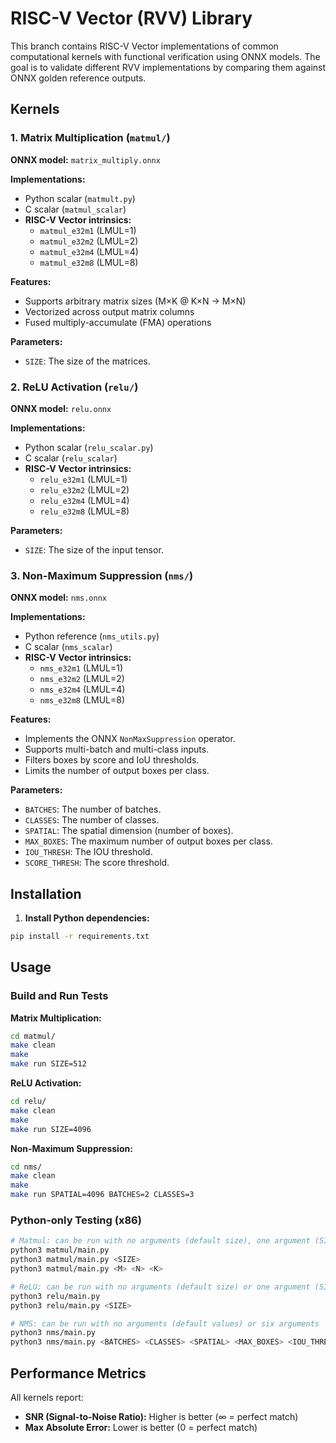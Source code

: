# RISC-V Vector (RVV) Library

This branch contains RISC-V Vector implementations of common computational kernels with functional verification using ONNX models. The goal is to validate different RVV implementations by comparing them against ONNX golden reference outputs.

## Kernels

### 1. Matrix Multiplication (`matmul/`)

**ONNX model:** `matrix_multiply.onnx`

**Implementations:**
- Python scalar (`matmult.py`)
- C scalar (`matmul_scalar`)
- **RISC-V Vector intrinsics:**
  - `matmul_e32m1` (LMUL=1)
  - `matmul_e32m2` (LMUL=2)
  - `matmul_e32m4` (LMUL=4)
  - `matmul_e32m8` (LMUL=8)

**Features:**
- Supports arbitrary matrix sizes (M×K @ K×N → M×N)
- Vectorized across output matrix columns
- Fused multiply-accumulate (FMA) operations

**Parameters:**
- `SIZE`: The size of the matrices.

### 2. ReLU Activation (`relu/`)

**ONNX model:** `relu.onnx`

**Implementations:**
- Python scalar (`relu_scalar.py`)
- C scalar (`relu_scalar`)
- **RISC-V Vector intrinsics:**
  - `relu_e32m1` (LMUL=1)
  - `relu_e32m2` (LMUL=2) 
  - `relu_e32m4` (LMUL=4)
  - `relu_e32m8` (LMUL=8)

**Parameters:**
- `SIZE`: The size of the input tensor.

### 3. Non-Maximum Suppression (`nms/`)

**ONNX model:** `nms.onnx`

**Implementations:**
- Python reference (`nms_utils.py`)
- C scalar (`nms_scalar`)
- **RISC-V Vector intrinsics:**
  - `nms_e32m1` (LMUL=1)
  - `nms_e32m2` (LMUL=2)
  - `nms_e32m4` (LMUL=4)
  - `nms_e32m8` (LMUL=8)

**Features:**
- Implements the ONNX `NonMaxSuppression` operator.
- Supports multi-batch and multi-class inputs.
- Filters boxes by score and IoU thresholds.
- Limits the number of output boxes per class.

**Parameters:**
- `BATCHES`: The number of batches.
- `CLASSES`: The number of classes.
- `SPATIAL`: The spatial dimension (number of boxes).
- `MAX_BOXES`: The maximum number of output boxes per class.
- `IOU_THRESH`: The IOU threshold.
- `SCORE_THRESH`: The score threshold.

## Installation

1. **Install Python dependencies:**
```bash
pip install -r requirements.txt
```
## Usage

### Build and Run Tests

**Matrix Multiplication:**
```bash
cd matmul/
make clean
make       
make run SIZE=512    
```

**ReLU Activation:**
```bash
cd relu/
make clean
make         
make run SIZE=4096    
```

**Non-Maximum Suppression:**
```bash
cd nms/
make clean
make
make run SPATIAL=4096 BATCHES=2 CLASSES=3
```

### Python-only Testing (x86)

```bash
# Matmul: can be run with no arguments (default size), one argument (SIZE), or three arguments (M, N, K)
python3 matmul/main.py
python3 matmul/main.py <SIZE>
python3 matmul/main.py <M> <N> <K>

# ReLU: can be run with no arguments (default size) or one argument (SIZE)
python3 relu/main.py
python3 relu/main.py <SIZE>

# NMS: can be run with no arguments (default values) or six arguments
python3 nms/main.py
python3 nms/main.py <BATCHES> <CLASSES> <SPATIAL> <MAX_BOXES> <IOU_THRESH> <SCORE_THRESH>
```

## Performance Metrics

All kernels report:
- **SNR (Signal-to-Noise Ratio):** Higher is better (∞ = perfect match)
- **Max Absolute Error:** Lower is better (0 = perfect match)
